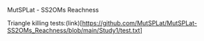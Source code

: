 MutSPLat - SS2OMs Reachness


Triangle killing tests:(link)[https://github.com/MutSPLat/MutSPLat-SS2OMs_Reachness/blob/main/Study1/test.txt]
